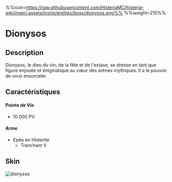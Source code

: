 %%icon=https://raw.githubusercontent.com/HisteriaMC/histeria-wiki/main/.assets/icons/entities/boss/dionysos.png%%
%%weight=215%%
# Dionysos

## Description 
Dionysos, le dieu du vin, de la fête et de l'extase, se dresse en tant que figure enjouée et énigmatique au cœur des arènes mythiques. Il a le pouvoir de vous ensorceler.

## Caractéristiques

#### __Points de Vie__
+ 10 000 PV

#### __Arme__
+ Epée en Histerite 
  - Tranchant V

## Skin
![dionysos](https://raw.githubusercontent.com/HisteriaMC/histeria-wiki/main/.assets/entities/boss/dionysos.png)
